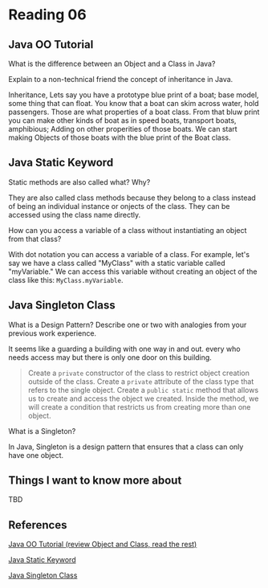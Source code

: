 # Reading 06

## Java OO Tutorial

What is the difference between an Object and a Class in Java?


Explain to a non-technical friend the concept of inheritance in Java.

Inheritance, Lets say you have a prototype blue print of a boat; base model, some thing that can float. You know that a boat can skim across water, hold passengers. Those are what properties of a boat class. From that bluw print you can make other kinds of boat as in speed boats, transport boats, amphibious; Adding on other properities of those boats. We can start making Objects of those boats with the blue print of the Boat class.

## Java Static Keyword

Static methods are also called what? Why?

They are also called class methods because they belong to a class instead of being an individual instance or onjects of the class. They can be accessed using the class name directly.

How can you access a variable of a class without instantiating an object from that class?

With dot notation you can access a variable of a class. For example, let's say we have a class called "MyClass" with a static variable called "myVariable." We can access this variable without creating an object of the class like this: `MyClass.myVariable`.

## Java Singleton Class

What is a Design Pattern? Describe one or two with analogies from your previous work experience.

It seems like a guarding a building with one way in and out. every who needs access may but there is only one door on this building.

> Create a `private` constructor of the class to restrict object creation outside of the class.
> Create a `private` attribute of the class type that refers to the single object.
> Create a `public static` method that allows us to create and access the object we created. Inside the method, we will create a condition that restricts us from creating more than one object.

What is a Singleton?

In Java, Singleton is a design pattern that ensures that a class can only have one object.

## Things I want to know more about

TBD

## References

[Java OO Tutorial (review Object and Class, read the rest)](https://docs.oracle.com/javase/tutorial/java/concepts/)

[Java Static Keyword](https://www.programiz.com/java-programming/static-keyword)

[Java Singleton Class](https://www.programiz.com/java-programming/singleton)